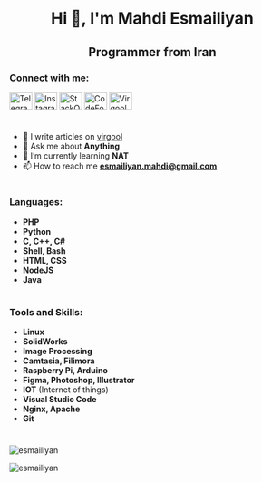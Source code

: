 <h1 align="center"> Hi 👋, I'm Mahdi Esmailiyan </h1>
<h2 align="center"> Programmer from Iran </h2>

<h3 align="left"> Connect with me: </h3>
<p align="left">
<a href="https://t.me/Mahdi_Esmailiyan" target="blank"><img align="center" src="https://cdn.jsdelivr.net/npm/simple-icons@3.0.1/icons/telegram.svg" alt="Telegram" height="30" width="40" /></a>
<a href="https://instagram.com/esmailiyan.mahdi" target="blank"><img align="center" src="https://cdn.jsdelivr.net/npm/simple-icons@3.0.1/icons/instagram.svg" alt="Instagram" height="30" width="40" /></a>
<a href="https://stackoverflow.com/users/14793439/mahdi-esmailiyan" target="blank"><img align="center" src="https://cdn.jsdelivr.net/npm/simple-icons@3.0.1/icons/stackoverflow.svg" alt="StackOverflow" height="30" width="40" /></a>
<a href="https://codeforces.com/profile/MS128" target="blank"><img align="center" src="https://cdn.jsdelivr.net/npm/simple-icons@3.0.1/icons/codeforces.svg" alt="CodeForces" height="30" width="40" /></a>
<a href="https://virgool.io/@esmailiyan" target="blank"><img align="center" src="https://cdn.jsdelivr.net/npm/simple-icons@3.0.1/icons/rss.svg" alt="Virgool" height="30" width="40" /></a>
</p>

<h1 align="center"></h1>

- 📝 I write articles on [virgool](virgool.io/@esmailiyan)
- 💬 Ask me about **Anything**
- 🌱 I’m currently learning **NAT**
- 📫 How to reach me **esmailiyan.mahdi@gmail.com**
<h1 align="center"></h1>

<h3 align="left"> Languages: </h3>

- **PHP**
- **Python**
- **C, C++, C#**
- **Shell, Bash**
- **HTML, CSS**
- **NodeJS**
- **Java**

<h1 align="center"></h1>
<h3 align="left"> Tools and Skills: </h3>

- **Linux**
- **SolidWorks**
- **Image Processing**
- **Camtasia, Filimora**
- **Raspberry Pi, Arduino**
- **Figma, Photoshop, Illustrator**
- **IOT** (Internet of things)
- **Visual Studio Code**
- **Nginx, Apache**
- **Git**

<h1 align="center"></h1>

<p><img align="center" src="https://github-readme-stats.vercel.app/api/top-langs/?username=t&layout=compact" alt="esmailiyan" /></p>
<p><img align="center" src="https://github-readme-stats.vercel.app/api?username=esmailiyan&show_icons=true" alt="esmailiyan" /></p>
